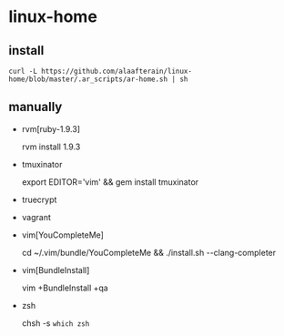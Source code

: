 # linux-home

## install

    curl -L https://github.com/alaafterain/linux-home/blob/master/.ar_scripts/ar-home.sh | sh

## manually

- rvm[ruby-1.9.3]

  rvm install 1.9.3

- tmuxinator

  export EDITOR='vim' && gem install tmuxinator

- truecrypt

- vagrant

- vim[YouCompleteMe]

  cd ~/.vim/bundle/YouCompleteMe && ./install.sh --clang-completer

- vim[BundleInstall]

    vim +BundleInstall +qa

- zsh

  chsh -s `which zsh`
